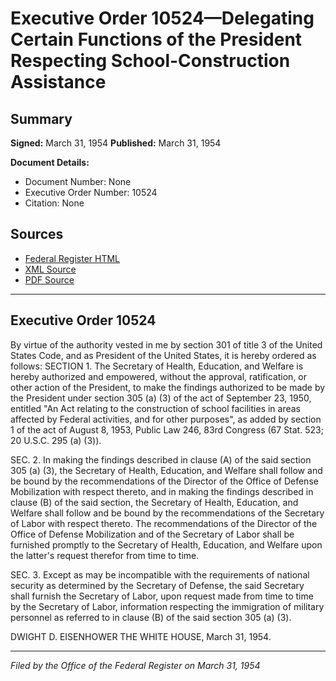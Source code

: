 # Executive Order 10524—Delegating Certain Functions of the President Respecting School-Construction Assistance

## Summary

**Signed:** March 31, 1954
**Published:** March 31, 1954

**Document Details:**
- Document Number: None
- Executive Order Number: 10524
- Citation: None

## Sources
- [Federal Register HTML](https://www.presidency.ucsb.edu/documents/executive-order-10524-delegating-certain-functions-the-president-respecting-school)
- [XML Source](None)
- [PDF Source](None)

---

## Executive Order 10524

By virtue of the authority vested in me by section 301 of title 3 of the United States Code, and as President of the United States, it is hereby ordered as follows:
SECTION 1. The Secretary of Health, Education, and Welfare is hereby authorized and empowered, without the approval, ratification, or other action of the President, to make the findings authorized to be made by the President under section 305 (a) (3) of the act of September 23, 1950, entitled "An Act relating to the construction of school facilities in areas affected by Federal activities, and for other purposes", as added by section 1 of the act of August 8, 1953, Public Law 246, 83rd Congress (67 Stat. 523; 20 U.S.C. 295 (a) (3)).

SEC. 2. In making the findings described in clause (A) of the said section 305 (a) (3), the Secretary of Health, Education, and Welfare shall follow and be bound by the recommendations of the Director of the Office of Defense Mobilization with respect thereto, and in making the findings described in clause (B) of the said section, the Secretary of Health, Education, and Welfare shall follow and be bound by the recommendations of the Secretary of Labor with respect thereto. The recommendations of the Director of the Office of Defense Mobilization and of the Secretary of Labor shall be furnished promptly to the Secretary of Health, Education, and Welfare upon the latter's request therefor from time to time.

SEC. 3. Except as may be incompatible with the requirements of national security as determined by the Secretary of Defense, the said Secretary shall furnish the Secretary of Labor, upon request made from time to time by the Secretary of Labor, information respecting the immigration of military personnel as referred to in clause (B) of the said section 305 (a) (3).

DWIGHT D. EISENHOWER
THE WHITE HOUSE,
March 31, 1954.

---

*Filed by the Office of the Federal Register on March 31, 1954*
